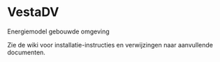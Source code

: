 # VestaDV
Energiemodel gebouwde omgeving

<korte modelbeschrijving hier>

Zie de wiki voor installatie-instructies en verwijzingen naar aanvullende documenten.
